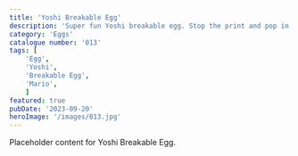 ```yaml
---
title: 'Yoshi Breakable Egg'
description: 'Super fun Yoshi breakable egg. Stop the print and pop in a suprise. Great for parties and easter or anytime of the year for Mario fans.'
category: 'Eggs'
catalogue number: '013'
tags: [
    'Egg', 
    'Yoshi', 
    'Breakable Egg', 
    'Mario',
    ]
featured: true
pubDate: '2023-09-20'
heroImage: '/images/013.jpg'
---
```


Placeholder content for Yoshi Breakable Egg.